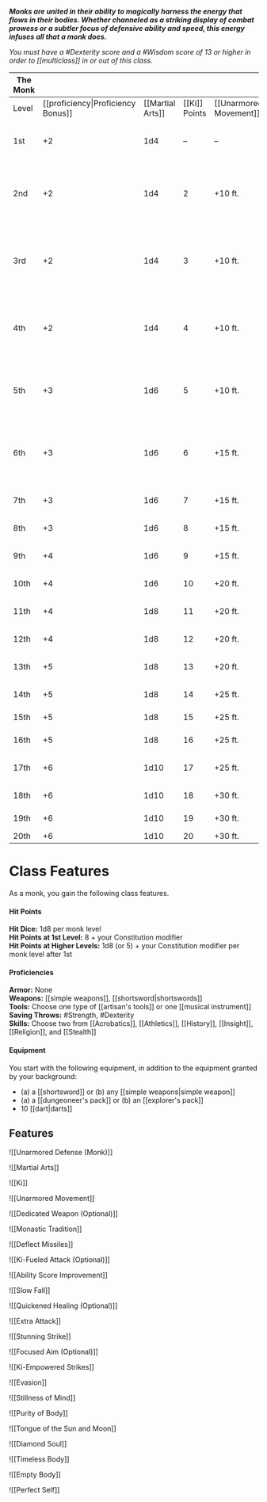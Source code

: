 **_Monks are united in their ability to magically harness the energy that flows in their bodies. Whether channeled as a striking display of combat prowess or a subtler focus of defensive ability and speed, this energy infuses all that a monk does._**

_You must have a #Dexterity score and a #Wisdom score of 13 or higher in order to [[multiclass]] in or out of this class._

| The Monk |                                    |              |           |                    |                                                                          |
| -------- | ---------------------------------- | ------------ | --------- | ------------------ | ------------------------------------------------------------------------ |
| Level    | [[proficiency\|Proficiency Bonus]] | [[Martial Arts]] | [[Ki]] Points | [[Unarmored Movement]] | Features                                                                 |
| 1st      | +2                                 | 1d4          | –         | –                  | [[Unarmored Defense (Barbarian)]], [[Martial Arts]]                          |
| 2nd      | +2                                 | 1d4          | 2         | +10 ft.            | [[Ki]], [[Unarmored Movement]], _[[Dedicated Weapon (Optional)]]_                    |
| 3rd      | +2                                 | 1d4          | 3         | +10 ft.            | [[Monastic Tradition]], [[Deflect Missiles]], _[[Ki-Fueled Attack (Optional)]]_      |
| 4th      | +2                                 | 1d4          | 4         | +10 ft.            | [[Ability Score Improvement]], [[Slow Fall]], _[[Quickened Healing (Optional)]]_ |
| 5th      | +3                                 | 1d6          | 5         | +10 ft.            | [[Extra Attack]], [[Stunning Strike]], _[[Focused Aim (Optional)]]_                  |
| 6th      | +3                                 | 1d6          | 6         | +15 ft.            | [[Ki-Empowered Strikes]], [[Monastic Tradition]] feature                         |
| 7th      | +3                                 | 1d6          | 7         | +15 ft.            | [[Evasion]], [[Stillness of Mind]]                                               |
| 8th      | +3                                 | 1d6          | 8         | +15 ft.            | [[Ability Score Improvement]]                                            |
| 9th      | +4                                 | 1d6          | 9         | +15 ft.            | [[Unarmored Movement]] improvement                                           |
| 10th     | +4                                 | 1d6          | 10        | +20 ft.            | [[Purity of Body]]                                                           |
| 11th     | +4                                 | 1d8          | 11        | +20 ft.            | [[Monastic Tradition]] feature                                               |
| 12th     | +4                                 | 1d8          | 12        | +20 ft.            | [[Ability Score Improvement]]                                            |
| 13th     | +5                                 | 1d8          | 13        | +20 ft.            | [[Tongue of the Sun and Moon]]                                               |
| 14th     | +5                                 | 1d8          | 14        | +25 ft.            | [[Diamond Soul]]                                                             |
| 15th     | +5                                 | 1d8          | 15        | +25 ft.            | [[Timeless Body]]                                                            |
| 16th     | +5                                 | 1d8          | 16        | +25 ft.            | [[Ability Score Improvement]]                                            |
| 17th     | +6                                 | 1d10         | 17        | +25 ft.            | [[Monastic Tradition]] feature                                               |
| 18th     | +6                                 | 1d10         | 18        | +30 ft.            | [[Empty Body]]                                                               |
| 19th     | +6                                 | 1d10         | 19        | +30 ft.            | [[Ability Score Improvement]]                                            |
| 20th     | +6                                 | 1d10         | 20        | +30 ft.            | [[Perfect Self]]                                                             |

# Class Features
As a monk, you gain the following class features.

#### Hit Points
**Hit Dice:** 1d8 per monk level  
**Hit Points at 1st Level:** 8 + your Constitution modifier  
**Hit Points at Higher Levels:** 1d8 (or 5) + your Constitution modifier per monk level after 1st

#### Proficiencies
**Armor:** None  
**Weapons:** [[simple weapons]], [[shortsword|shortswords]]  
**Tools:** Choose one type of [[artisan's tools]] or one [[musical instrument]]  
**Saving Throws:** #Strength, #Dexterity  
**Skills:** Choose two from [[Acrobatics]], [[Athletics]], [[History]], [[Insight]], [[Religion]], and [[Stealth]]

#### Equipment
You start with the following equipment, in addition to the equipment granted by your background:
- (a) a [[shortsword]] or (b) any [[simple weapons|simple weapon]]
- (a) a [[dungeoneer's pack]] or (b) an [[explorer's pack]]
- 10 [[dart|darts]]

## Features

![[Unarmored Defense (Monk)]]

![[Martial Arts]]

![[Ki]]

![[Unarmored Movement]]

![[Dedicated Weapon (Optional)]]  

![[Monastic Tradition]]


![[Deflect Missiles]]

![[Ki-Fueled Attack (Optional)]]

![[Ability Score Improvement]]

![[Slow Fall]]

![[Quickened Healing (Optional)]]

![[Extra Attack]]

![[Stunning Strike]]

![[Focused Aim (Optional)]]

![[Ki-Empowered Strikes]]

![[Evasion]]

![[Stillness of Mind]]

![[Purity of Body]]

![[Tongue of the Sun and Moon]]

![[Diamond Soul]]

![[Timeless Body]]

![[Empty Body]]

![[Perfect Self]]
